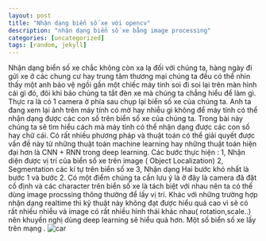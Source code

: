 ```yaml
---
layout: post
title: "Nhận dạng biển số xe với opencv"
description: "nhận dạng biển số xe bằng image processing"
categories: [uncategorized]
tags: [random, jekyll]
---
```

Nhận dạng biển số xe chắc không còn xa lạ đối với chúng ta, hàng ngày đi gửi xe ở các chung cư hay trung tâm thương mại chúng ta đều có thể nhìn thấy một anh bảo vệ ngồi gần một chiếc máy tính soi đi soi lại trên màn hình cái gì đó, đôi khi bảo chúng ta tắt đèn xe mà chúng ta chẳng hiểu để làm gì. Thực ra là có 1 camera ở phía sau chụp lại biển số xe của chúng ta. Anh ta đang xem lại ảnh trên máy tính có mờ hay nhiễu gì không để máy tính có thể nhận dạng được các con số trên biển số xe của chúng ta. Trong bài này chúng ta sẽ tìm hiểu cách mà máy tính có thể nhận dạng được các con số hay chữ cái. Có rất nhiều phương pháp và thuật toán có thể giải quyết được vấn đề này từ những thuật toán machine learning hay những thuật toán hiện đại hơn là CNN + RNN trong deep learning.
Các bước thực hiện :
1, Nhận diện được vị trí của biển số xe trên image ( Object Localization)
2, Segmentation các kí tự trên biển số xe
3, Nhận dạng
Hai bước khó nhất là bước 1 và bước 2. Có một điểm chúng ta cần lưu ý là ở đây là camera đã đặt cố định và các character trên biển số xe
là tách biệt với nhau nên ta có thể dùng image procssing thông thường để lấy vị trí. Khác với những trường hợp nhận dạng realtime thì kỹ
thuật này không đạt được hiểu quả cao vì sẽ có rất nhiều nhiễu và image có rất nhiều hình thái khác nhau( rotation,scale..) nên khuyến nghị dùng deep learning sẽ hiểu quả hơn.
Một số biển số xe lấy trên mạng .
![car]("https://photos.google.com/photo/AF1QipMDFt4K8ysrLsA-nNC_cSxwU6m3iGKAKu2LM0Q.jpg")

